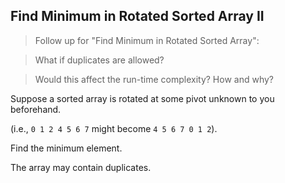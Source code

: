 ## Find Minimum in Rotated Sorted Array II

> Follow up for "Find Minimum in Rotated Sorted Array":

> What if duplicates are allowed?

> Would this affect the run-time complexity? How and why?

Suppose a sorted array is rotated at some pivot unknown to you beforehand.

(i.e., `0 1 2 4 5 6 7` might become `4 5 6 7 0 1 2`).

Find the minimum element.

The array may contain duplicates.